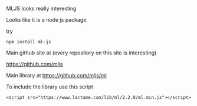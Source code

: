 MLJS looks really interesting

Looks like it is a node js package

try

```npm install ml-js```


Main github site at   (every repository on this site is interesting)

https://github.com/mljs


Main library at
https://github.com/mljs/ml

To include the library use this script

```<script src="https://www.lactame.com/lib/ml/2.2.0/ml.min.js"></script>```


